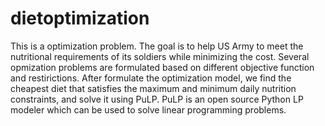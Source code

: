 # dietoptimization
This is a optimization problem. The goal is to help US Army  to meet the nutritional requirements of its soldiers while minimizing the cost. Several opmization problems are formulated based on different objective function and restirictions. After formulate the optimization model, we find the cheapest diet that satisfies the maximum and minimum daily nutrition constraints, and solve it using PuLP. PuLP is an open source Python LP modeler which can be used to solve linear programming problems.
